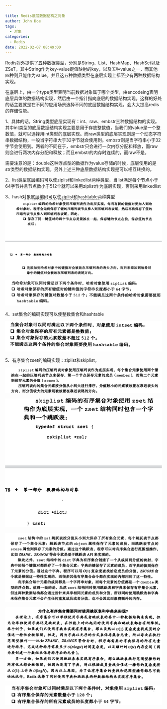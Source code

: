 ```yaml
---

title: Redis底层数据结构之对象
author: John Doe
tags:
  - 对象
categories:
  - Redis
date: 2022-02-07 08:49:00
---
```



Redis对外提供了五种数据类型，分别是String、List、HashMap、HashSet以及ZSeT，其中String作为key-value键值映射的key，以及五种value之一，而其他四种则只能作为value。并且这五种数据类型在底层实现上都至少有两种数据结构实现。

在底层上，由一个type类型表明当前数据对象属于哪个类型，由encodeing表明底层具体的数据结构实现，然后由一个指针指向底层的数据结构实现。这样的好处的话主要就是在不同的应用场景选择不同的底层数据结构实现，会大大提高redis的存储性能。


1、具体的话，String类型底层实现有：int、raw、embstr三种数据结构的实现。其中int类型的底层数据结构实现主要是用于存放整数值，当我们的value是一个整数值，就可以选择用int类型的底层实现。而raw类型的底层实现则是一个动态字符串数据结构，一般当字符串大于32字节就会使用到。embstr则是当字符串小于32字节会使用到。两者的不同在于，embstr只会进行一次内存分配和释放，而raw则会进行两次内存分配和释放；而且embstr的内存时连续的，而raw不是。

需要注意的是：double这种浮点型的数据作为value存储的时候，底层使用的是str类型的数据结构实现。另外上述三种底层数据结构实现是可以相互转换的。

2、list类型底层编码可以使ziplist和linkedlist两种类型，当list满足每个节点小于64字节并且节点数小于512个就可以采用ziplist作为底层实现，否则采用linkedlist

3、hash对象底层编码可以使ziplist和hashtable两种类型
 ![upload successful](../images/pasted-38.png)
 
 ![upload successful](../images/pasted-39.png)
 
 4、set集合的编码实现可以使整数集合和hashtable
 
  ![upload successful](../images/pasted-40.png)
  
  5、有序集合zset的编码实现：ziplist和skiplist。
  
 ![upload successful](../images/pasted-41.png)
 
 
 ![upload successful](../images/pasted-42.png)
 
 
 ![upload successful](../images/pasted-43.png)
 
 
 ![upload successful](../images/pasted-44.png)
 
 
 ![upload successful](../images/pasted-45.png)
